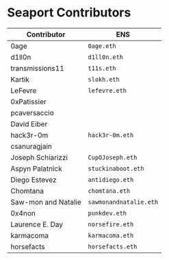 # Seaport Contributors

Contributor                    | ENS
------------------------------ | ------------------------------
0age                           | `0age.eth`
d1ll0n                         | `d1ll0n.eth`
transmissions11                | `t11s.eth`
Kartik                         | `slokh.eth`
LeFevre                        | `lefevre.eth`
0xPatissier                    |
pcaversaccio                   |
David Eiber                    |
hack3r-0m                      | `hack3r-0m.eth`
csanuragjain                   |
Joseph Schiarizzi              | `CupOJoseph.eth`
Aspyn Palatnick                | `stuckinaboot.eth`
Diego Estevez                  | `antidiego.eth`
Chomtana                       | `chomtana.eth`
Saw-mon and Natalie            | `sawmonandnatalie.eth`
0x4non                         | `punkdev.eth`
Laurence E. Day                | `norsefire.eth`
karmacoma                      | `karmacoma.eth`
horsefacts                     | `horsefacts.eth`
